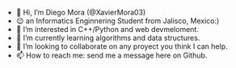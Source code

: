 - 👋 Hi, I’m Diego Mora (@XavierMora03)
- 😉 an Informatics Enginnering Student from Jalisco, Mexico:)
- 👀 I’m interested in C++/Python and web devmeloment. 
- 🌱 I’m currently learning algorithms and data structures.
- 💞️ I’m looking to collaborate on any proyect you think I can help. 
- 📫 How to reach me: send me a message here on Github.

<!---
XavierMora03/XavierMora03 is a ✨ special ✨ repository because its `README.md` (this file) appears on your GitHub profile.
You can click the Preview link to take a look at your changes.
--->
